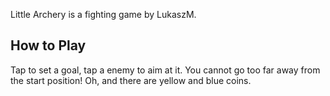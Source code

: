 Little Archery is a fighting game by LukaszM.

## How to Play
Tap to set a goal, tap a enemy to aim at it. You cannot go too far away from the start position! Oh, and there are yellow and blue coins.